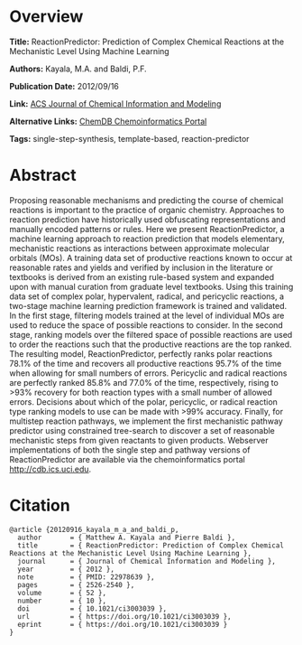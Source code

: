 # Overview
**Title:**
ReactionPredictor: Prediction of Complex Chemical Reactions at the Mechanistic Level Using Machine Learning

**Authors:**
Kayala, M.A. and Baldi, P.F.

**Publication Date:**
2012/09/16

**Link:**
[ACS Journal of Chemical Information and Modeling](https://pubs.acs.org/doi/10.1021/ci3003039)

**Alternative Links:**
[ChemDB Chemoinformatics Portal](https://cdb.ics.uci.edu)

**Tags:**
single-step-synthesis, template-based, reaction-predictor


# Abstract
Proposing reasonable mechanisms and predicting the course of chemical reactions is important to the practice of organic chemistry.
Approaches to reaction prediction have historically used obfuscating representations and manually encoded patterns or rules.
Here we present ReactionPredictor, a machine learning approach to reaction prediction that models elementary, mechanistic reactions as interactions between approximate molecular orbitals (MOs).
A training data set of productive reactions known to occur at reasonable rates and yields and verified by inclusion in the literature or textbooks is derived from an existing rule-based system and expanded upon with manual curation from graduate level textbooks.
Using this training data set of complex polar, hypervalent, radical, and pericyclic reactions, a two-stage machine learning prediction framework is trained and validated.
In the first stage, filtering models trained at the level of individual MOs are used to reduce the space of possible reactions to consider.
In the second stage, ranking models over the filtered space of possible reactions are used to order the reactions such that the productive reactions are the top ranked.
The resulting model, ReactionPredictor, perfectly ranks polar reactions 78.1% of the time and recovers all productive reactions 95.7% of the time when allowing for small numbers of errors.
Pericyclic and radical reactions are perfectly ranked 85.8% and 77.0% of the time, respectively, rising to >93% recovery for both reaction types with a small number of allowed errors.
Decisions about which of the polar, pericyclic, or radical reaction type ranking models to use can be made with >99% accuracy.
Finally, for multistep reaction pathways, we implement the first mechanistic pathway predictor using constrained tree-search to discover a set of reasonable mechanistic steps from given reactants to given products.
Webserver implementations of both the single step and pathway versions of ReactionPredictor are available via the chemoinformatics portal http://cdb.ics.uci.edu.


# Citation
```
@article {20120916_kayala_m_a_and_baldi_p,
  author       = { Matthew A. Kayala and Pierre Baldi },
  title        = { ReactionPredictor: Prediction of Complex Chemical Reactions at the Mechanistic Level Using Machine Learning },
  journal      = { Journal of Chemical Information and Modeling },
  year         = { 2012 },
  note         = { PMID: 22978639 },
  pages        = { 2526-2540 },
  volume       = { 52 },
  number       = { 10 },
  doi          = { 10.1021/ci3003039 },
  url          = { https://doi.org/10.1021/ci3003039 },
  eprint       = { https://doi.org/10.1021/ci3003039 }
}
```
